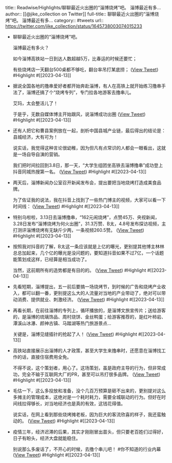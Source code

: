 title:: Readwise/Highlights/聊聊最近火出圈的“淄博烧烤”吧。 淄博最近有多...
author:: [[@jike_collection on Twitter]]
full-title:: 聊聊最近火出圈的“淄博烧烤”吧。 淄博最近有多...
category:: #tweets
url:: https://twitter.com/jike_collection/status/1645738003074015233
- 聊聊最近火出圈的“淄博烧烤”吧。
  
  淄博最近有多火？
  
  如今淄博高铁站一日到达人数超越5万，比春运的时候还要忙；
  
  有些烧烤店一天翻台500桌都不够吃，翻台率吊打某底捞； ([View Tweet](https://twitter.com/jike_collection/status/1645738003074015233)) #Highlight #[[2023-04-13]]
- 据说全国各地的撸串爱好者都开始奔赴淄博，有人在高铁上就开始练习撸串手法了，淄博还搞了个“烧烤专列”，专门拉各地游客去撸串儿。
  
  艾玛，太会整活儿了！
  
  于是乎，无数自媒体博主开始跟风，说淄博成功出圈 ([View Tweet](https://twitter.com/jike_collection/status/1645738003992817666)) #Highlight #[[2023-04-13]]
- 还有人把它和曹县案例放在一起，剖析中国县城产业链，最后得出的结论是：县城经济，大有可为！
  
  说实话，我觉得这种言论很幼稚，因为但凡有点常识的人都会一眼看出，这就是一场自导自演的营销。
  
  我们把时间拉回到3.8日，那一天，“大学生组团坐高铁去淄博撸串”成功登上抖音同城热搜第一名。 ([View Tweet](https://twitter.com/jike_collection/status/1645738004756201472)) #Highlight #[[2023-04-13]]
- 两天后，淄博新闻办公室召开新闻发布会，提出要把当地烧烤打造成美食品牌。
  
  为了佐证我的说法，我在抖音上找到了一些热门博主的视频，大家可以看一下时间线： ([View Tweet](https://twitter.com/jike_collection/status/1645738005523746816)) #Highlight #[[2023-04-13]]
- 特别乌啦啦，3.13日去淄博撸串，“162元闹烧烤”，点赞45万、央视新闻，3.28日发布“淄博烧烤为何火出圈”，31.3万赞、B太，4.8号发布探访视频，主打测评淄博烧烤有无缺斤少两，一条视频260.5赞。 ([View Tweet](https://twitter.com/jike_collection/status/1645738006400372736)) #Highlight #[[2023-04-13]]
- 按照我对抖音的了解，B太这一条应该就是上亿的曝光，更别提其他博主林林总总加起来，几个亿的曝光是没问题的，要知道抖音如果不过7亿，一个话题能策划成这样，已经算是相当成功了。
  
  当然，这前期所有的造势都是有目的的。 ([View Tweet](https://twitter.com/jike_collection/status/1645738007276793860)) #Highlight #[[2023-04-13]]
- 先看短期，淄博提出，五一前后要搞一场烧烤节，到时候的广告和烧烤产业收入，都可以翻一番，更别提这么大的人流量对当地的产业带动了，绝对可以带动消费、提供就业、刺激经济。 ([View Tweet](https://twitter.com/jike_collection/status/1645738008140984320)) #Highlight #[[2023-04-13]]
- 再看长期，在前往淄博的专列上，循环播放的，是淄博文旅宣传片；送给游客的，是淄博的琉璃饰品、周村烧饼、金丝鸭蛋；给游客推荐的，是红叶柿岩、潭溪山冰瀑、颜神古镇、马踏湖等热门旅游景点...
  
  关键是，淄博见缝插针的抢起了人！ ([View Tweet](https://twitter.com/jike_collection/status/1645738009013415937)) #Highlight #[[2023-04-13]]
- 高铁站直接展示出淄博的人才政策，甚至大学生来撸串时，还愿意在淄博找工作的话，直接住宿费用全免。
  
  不得不说，这个策划者，用心了。这场策划，虽是政府主导的行为，但非常成功，完全不输于互联网大厂的PR，甚至可以吊打很多品牌。 ([View Tweet](https://twitter.com/jike_collection/status/1645738009760002048)) #Highlight #[[2023-04-13]]
- 毛估一下，这么多投放和准备，没个几百万预算是砸不出来的，更别提对这么多摊主的管理成本，这绝对是一个耗时耗力，需要全城联动的行为。但好在时间线拉得够长，对当地经济也是真的有效，这钱花得值。
  
  说实话，在网上看到那些烧烤摊老板，因为巨大的客流欣喜的样子，我还蛮触动的。 ([View Tweet](https://twitter.com/jike_collection/status/1645738010460434432)) #Highlight #[[2023-04-13]]
- 疫情三年，经济迟滞的后果，其实才刚刚冒出苗头，但只要老百姓们过得好，日子有盼头，经济大盘就能稳住。
  
  别说那么多废话了，不开心的时候，去撸个串儿吧！  #你不知道的行业内幕 ([View Tweet](https://twitter.com/jike_collection/status/1645738011194433538)) #Highlight #[[2023-04-13]]